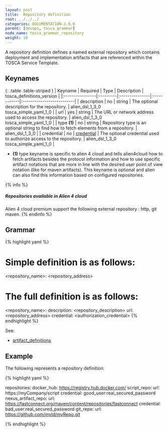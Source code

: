 ```yaml
---
layout: post
title:  Repository definition
root: ../../../
categories: DOCUMENTATION-3.0.0
parent: [devops, tosca_grammar]
node_name: tosca_grammar_repository
weight: 10
---
```


A repository definition defines a named external repository which contains deployment and implementation artifacts that are referenced within the TOSCA Service Template.

## Keynames

{: .table .table-striped }
| Keyname         | Required | Type           | Description | tosca_definitions_version |
|:----------------|:---------|:---------------|:------------|:--------------------------|
| description     | no       | string         | The optional description for the repository. | alien_dsl_1_3_0<br> tosca_simple_yaml_1_0 |
| url             | yes      | string         | The URL or network address used to access the repository. | alien_dsl_1_3_0<br> tosca_simple_yaml_1_0 |
| type __(1)__            | no       | string         | Repository type is an optional string to find how to fetch elements from a repository. | alien_dsl_1_3_0 |
| credential      | no       | [credential](#/documentation/3.0.0/devops_guide/normative_types/data_types.html)     | The optional credential used to authorize access to the repository. | alien_dsl_1_3_0<br> tosca_simple_yaml_1_0 |

* __(1)__ type keyname is specific to alien 4 cloud and tells alien4cloud how to fetch artifacts besides the protocol information and how to use specific artifact notations that are more in line with the desired user point of view notation (like for maven artifacts). This keyname is optional and alien can also find this information based on configured repositories.

{% info %}
<h5>Repositories available in Alien 4 cloud</h5>
Alien 4 cloud premium support the following external repository : http, git maven.
{% endinfo %}

## Grammar

{% highlight yaml %}
# Simple definition is as follows:
<repository_name>: <repository_address>

# The full definition is as follows:
<repository_name>:
  description: <repository_description>
  url: <repository_address>
  credential: <authorization_credential>
{% endhighlight %}

See:

- [artifact_definitions](#/documentation/3.0.0/devops_guide/tosca_grammar/artifact_definition.html)

## Example

The following represents a repository definition:

{% highlight yaml %}

repositories:
  docker_hub: https://registry.hub.docker.com/
  script_repo:
    url: https://myCompany/script
    credential: good_user:real_secured_password
  nexus_artifact_repo:
    url: https://fastconnect.org/maven/content/repositories/fastconnect
    credential: bad_user:real_secured_password
  git_repo:
    url: https://github.com/myId/myRepo.git

{% endhighlight %}
